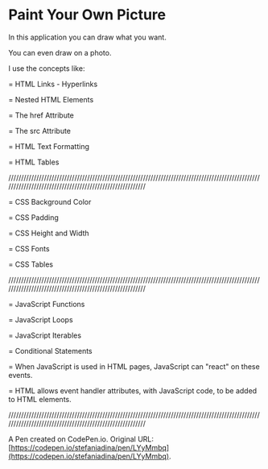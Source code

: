 # Paint Your Own Picture

In this application you can draw what you want.

You can even draw on a photo.


I use the concepts like:

= HTML Links - Hyperlinks

= Nested HTML Elements

= The href Attribute

= The src Attribute

= HTML Text Formatting

= HTML Tables

/////////////////////////////////////////////////////////////////////////////////////////////////////////////////////////////////////////////////////////

= CSS Background Color

= CSS Padding

= CSS Height and Width

= CSS Fonts

= CSS Tables

/////////////////////////////////////////////////////////////////////////////////////////////////////////////////////////////////////////////////////////

= JavaScript Functions

= JavaScript Loops

= JavaScript Iterables

= Conditional Statements

= When JavaScript is used in HTML pages, JavaScript can "react" on these events.

= HTML allows event handler attributes, with JavaScript code, to be added to HTML elements.

/////////////////////////////////////////////////////////////////////////////////////////////////////////////////////////////////////////////////////////

A Pen created on CodePen.io. Original URL: [https://codepen.io/stefaniadina/pen/LYyMmbq](https://codepen.io/stefaniadina/pen/LYyMmbq).


